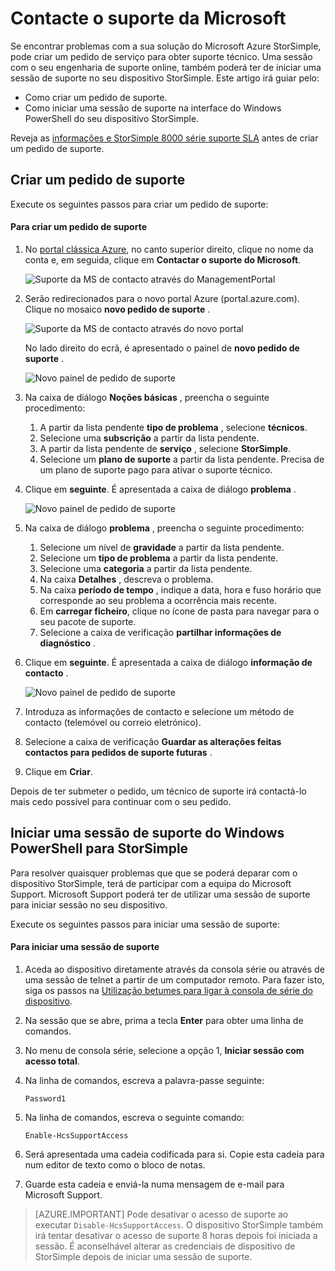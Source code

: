 <properties 
   pageTitle="Contacte o suporte da Microsoft | Microsoft Azure"
   description="Saiba como criar um pedido de suporte e iniciar uma sessão de suporte no seu dispositivo StorSimple."
   services="storsimple"
   documentationCenter=""
   authors="alkohli"
   manager="carmonm"
   editor="" />
<tags 
   ms.service="storsimple"
   ms.devlang="na"
   ms.topic="article"
   ms.tgt_pltfrm="na"
   ms.workload="na"
   ms.date="09/21/2016"
   ms.author="alkohli" />

# <a name="contact-microsoft-support"></a>Contacte o suporte da Microsoft

Se encontrar problemas com a sua solução do Microsoft Azure StorSimple, pode criar um pedido de serviço para obter suporte técnico. Uma sessão com o seu engenharia de suporte online, também poderá ter de iniciar uma sessão de suporte no seu dispositivo StorSimple. Este artigo irá guiar pelo:

- Como criar um pedido de suporte.
- Como iniciar uma sessão de suporte na interface do Windows PowerShell do seu dispositivo StorSimple.

Reveja as [informações e StorSimple 8000 série suporte SLA](https://msdn.microsoft.com/library/mt433077.aspx) antes de criar um pedido de suporte.

## <a name="create-a-support-request"></a>Criar um pedido de suporte

Execute os seguintes passos para criar um pedido de suporte:

#### <a name="to-create-a-support-request"></a>Para criar um pedido de suporte

1. No [portal clássica Azure](https://manage.windowsazure.com/), no canto superior direito, clique no nome da conta e, em seguida, clique em **Contactar o suporte do Microsoft**.

    ![Suporte da MS de contacto através do ManagementPortal](./media/storsimple-contact-microsoft-support/Ibiza1.png)

2. Serão redirecionados para o novo portal Azure (portal.azure.com). Clique no mosaico **novo pedido de suporte** .

    ![Suporte da MS de contacto através do novo portal](./media/storsimple-contact-microsoft-support/Ibiza2.png)

    No lado direito do ecrã, é apresentado o painel de **novo pedido de suporte** . 

    ![Novo painel de pedido de suporte](./media/storsimple-contact-microsoft-support/Ibiza3a.png)

3. Na caixa de diálogo **Noções básicas** , preencha o seguinte procedimento:                                
    1. A partir da lista pendente **tipo de problema** , selecione **técnicos**.
    2. Selecione uma **subscrição** a partir da lista pendente.
    3. A partir da lista pendente de **serviço** , selecione **StorSimple**. 
    4. Selecione um **plano de suporte** a partir da lista pendente. Precisa de um plano de suporte pago para ativar o suporte técnico.

4. Clique em **seguinte**. É apresentada a caixa de diálogo **problema** .

    ![Novo painel de pedido de suporte](./media/storsimple-contact-microsoft-support/Ibiza5a.png) 

5. Na caixa de diálogo **problema** , preencha o seguinte procedimento:

    1.  Selecione um nível de **gravidade** a partir da lista pendente.
    2.  Selecione um **tipo de problema** a partir da lista pendente.
    3.  Selecione uma **categoria** a partir da lista pendente. 
    4.  Na caixa **Detalhes** , descreva o problema.
    5.  Na caixa **período de tempo** , indique a data, hora e fuso horário que corresponde ao seu problema a ocorrência mais recente.
    6.  Em **carregar ficheiro**, clique no ícone de pasta para navegar para o seu pacote de suporte.
    7.  Selecione a caixa de verificação **partilhar informações de diagnóstico** .

6. Clique em **seguinte**. É apresentada a caixa de diálogo **informação de contacto** .

    ![Novo painel de pedido de suporte](./media/storsimple-contact-microsoft-support/Ibiza6a.png) 

7. Introduza as informações de contacto e selecione um método de contacto (telemóvel ou correio eletrónico). 

8. Selecione a caixa de verificação **Guardar as alterações feitas contactos para pedidos de suporte futuras** .

9. Clique em **Criar**.

Depois de ter submeter o pedido, um técnico de suporte irá contactá-lo mais cedo possível para continuar com o seu pedido.

## <a name="start-a-support-session-in-windows-powershell-for-storsimple"></a>Iniciar uma sessão de suporte do Windows PowerShell para StorSimple

Para resolver quaisquer problemas que que se poderá deparar com o dispositivo StorSimple, terá de participar com a equipa do Microsoft Support. Microsoft Support poderá ter de utilizar uma sessão de suporte para iniciar sessão no seu dispositivo. 

Execute os seguintes passos para iniciar uma sessão de suporte:

#### <a name="to-start-a-support-session"></a>Para iniciar uma sessão de suporte

1. Aceda ao dispositivo diretamente através da consola série ou através de uma sessão de telnet a partir de um computador remoto. Para fazer isto, siga os passos na [Utilização betumes para ligar à consola de série do dispositivo](storsimple-deployment-walkthrough.md#use-putty-to-connect-to-the-device-serial-console).

2. Na sessão que se abre, prima a tecla **Enter** para obter uma linha de comandos.

3. No menu de consola série, selecione a opção 1, **Iniciar sessão com acesso total**.

4. Na linha de comandos, escreva a palavra-passe seguinte: 

    `Password1`

5. Na linha de comandos, escreva o seguinte comando:

    `Enable-HcsSupportAccess`

6. Será apresentada uma cadeia codificada para si. Copie esta cadeia para num editor de texto como o bloco de notas.

7. Guarde esta cadeia e enviá-la numa mensagem de e-mail para Microsoft Support. 

> [AZURE.IMPORTANT] Pode desativar o acesso de suporte ao executar `Disable-HcsSupportAccess`. O dispositivo StorSimple também irá tentar desativar o acesso de suporte 8 horas depois foi iniciada a sessão. É aconselhável alterar as credenciais de dispositivo de StorSimple depois de iniciar uma sessão de suporte.
